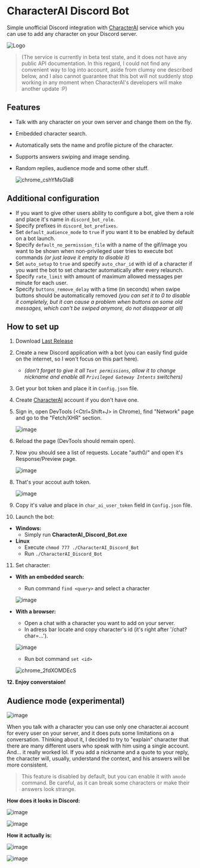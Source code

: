 # CharacterAI Discord Bot
Simple unofficial Discord integration with [CharacterAI](https://beta.character.ai/) service which you can use to add any character on your Discord server.

![Logo](https://i.imgur.com/H5hDipp.jpg)

> (The service is currently in beta test state, and it does not have any public API documentation. In this regard, I could not find any convenient way to log into account, aside from clumsy one described below, and I also cannot guarantee that this bot will not suddenly stop working in any moment when CharacterAI's developers will make another update :P)

## Features
- Talk with any character on your own server and change them on the fly.
- Embedded character search.
- Automatically sets the name and profile picture of the character.
- Supports answers swiping and image sending.
- Random replies, audience mode and some other stuff.

    ![chrome_cshYMsGIaB](https://user-images.githubusercontent.com/55811932/211129383-c7cd4ca2-ceb4-42c5-8449-bc6ce9b2d538.gif)

## Additional configuration
- If you want to give other users ability to configure a bot, give them a role and place it's name in `discord_bot_role`.
- Specify prefixes in `discord_bot_prefixes`.
- Set `default_audience_mode` to `true` if you want it to be enabled by default on a bot launch.
- Specify `default_no_permission_file` with a name of the gif/image you want to be shown when non-privileged user tries to execute bot commands *(or just leave it empty to disable it)*
- Set `auto_setup` to `true` and specify `auto_char_id` with id of a character if you want the bot to set character automatically after every relaunch. 
- Specify `rate_limit` with amount of maximum allowed messages per minute for each user.
- Specify `buttons_remove_delay` with a time (in seconds) when swipe buttons should be automatically removed *(you can set it to 0 to disable it completely, but it can cause a problem when buttons on some old messages, which can't be swiped anymore, do not disappear at all)*

##  How to set up
1. Download [Last Release](https://github.com/drizzle-mizzle/CharacterAI-Discord-Bot/releases/latest)
2. Create a new Discord application with a bot (you can easily find guide on the internet, so I won't focus on this part here).
    - *(don't forget to give it all `Text permissions`, allow it to change nickname and enable all `Privileged Gateway Intents` switchers)*
3. Get your bot token and place it in `Config.json` file.
4. Create [CharacterAI](https://beta.character.ai/) account if you don't have one.
5. Sign in, open DevTools (<Ctrl+Shift+J> in Chrome), find "Network" page and go to the "Fetch/XHR" section.

    ![image](https://user-images.githubusercontent.com/55811932/212528975-9a162993-9c70-4e18-aab1-68a9df09f69e.png)

6. Reload the page (DevTools should remain open).
7. Now you should see a list of requests. Locate "auth0/" and open it's Response/Preview page.

    ![image](https://user-images.githubusercontent.com/55811932/208904061-f2628020-3e77-4f01-865b-809a8234c70b.png)

8. That's your accout auth token.

   ![image](https://user-images.githubusercontent.com/55811932/208904455-8331a2d5-5160-448e-9464-77fb62d410b7.png)

9. Copy it's value and place in `char_ai_user_token` field in `Config.json` file.
10. Launch the bot:
  - **Windows:**
    - Simply run **CharacterAI_Discord_Bot.exe**
  - **Linux**
    - Execute `chmod 777 ./CharacterAI_Discord_Bot`
    - Run `./CharacterAI_Discord_Bot`
11. Set character:
  - **With an embedded search:**
    - Run command `find <query>` and select a character
   
    ![image](https://user-images.githubusercontent.com/55811932/212528681-95b70fc8-9d42-4103-b5ba-444348595d42.png)

  - **With a browser:**
    - Open a chat with a character you want to add on your server.
    - In adress bar locate and copy character's id (it's right after '/chat?char=...').
   
    ![image](https://user-images.githubusercontent.com/55811932/208032897-71a459f4-4db3-47b0-a042-d772a3f0c01b.png)
   
    - Run bot command `set <id>`
   
    ![chrome_2fdXOMDEcS](https://user-images.githubusercontent.com/55811932/211129208-8cb7cc80-d1cd-4c04-a0f1-e146345972cc.gif)

**12. Enjoy converstaion!**

## Audience mode (experimental)

![image](https://user-images.githubusercontent.com/55811932/208913065-e367dbfa-8296-43dd-a0fc-c5aec847f9e2.png)

When you talk with a character you can use only one character.ai account for every user on your server, and it does puts some limitations on a conversation. Thinking about it, I decided to try to "explain" character that there are many different users who speak with him using a single account. And... it really worked lol.
If you add a nickname and a quote to your reply, the character will, usually, understand the context, and his answers will be more consistent.
> This feature is disabled by default, but you can enable it with `amode` command.
> Be careful, as it can break some characters or make their answers look strange.

**How does it looks in Discord:**

![image](https://user-images.githubusercontent.com/55811932/208031628-a52057dc-9cf4-4344-b1f0-3abd1c9ba51f.png)

![image](https://user-images.githubusercontent.com/55811932/208033040-f5385d42-c410-4471-9e07-58ef6310462a.png)

**How it actually is:**

![image](https://user-images.githubusercontent.com/55811932/208031792-d971acc6-afca-4bf4-8888-f287679c4f8b.png)

![image](https://user-images.githubusercontent.com/55811932/208032085-301df36b-e335-49af-9974-65b617c73f74.png)
